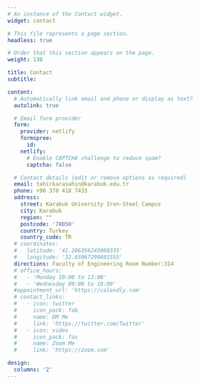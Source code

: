 ```yaml
---
# An instance of the Contact widget.
widget: contact

# This file represents a page section.
headless: true

# Order that this section appears on the page.
weight: 130

title: Contact
subtitle:

content:
  # Automatically link email and phone or display as text?
  autolink: true

  # Email form provider
  form:
    provider: netlify
    formspree:
      id:
    netlify:
      # Enable CAPTCHA challenge to reduce spam?
      captcha: false

  # Contact details (edit or remove options as required)
  email: tahirkarasahin@karabuk.edu.tr
  phone: +90 370 418 7433
  address:
    street: Karabuk University Iron-Steel Campus
    city: Karabuk
    region: ""
    postcode: '78050'
    country: Turkey
    country_code: TR
  # coordinates:
  #   latitude: '41.206356245068335'
  #   longitude: '32.65967299801555'
  directions: Faculty of Engineering Room Number:314
  # office_hours:
  #   - 'Monday 10:00 to 13:00'
  #   - 'Wednesday 09:00 to 10:00'
  #appointment_url: 'https://calendly.com'
  # contact_links:
  #   - icon: twitter
  #     icon_pack: fab
  #     name: DM Me
  #     link: 'https://twitter.com/Twitter'
  #   - icon: video
  #     icon_pack: fas
  #     name: Zoom Me
  #     link: 'https://zoom.com'

design:
  columns: '2'
---
```

